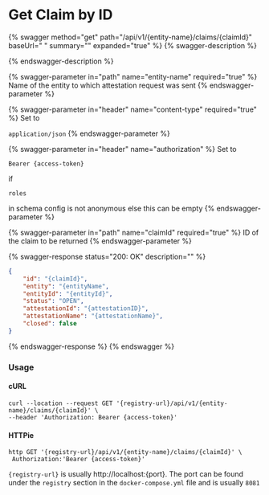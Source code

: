 # Get Claim by ID

{% swagger method="get" path="/api/v1/{entity-name}/claims/{claimId}" baseUrl=" " summary="" expanded="true" %}
{% swagger-description %}

{% endswagger-description %}

{% swagger-parameter in="path" name="entity-name" required="true" %}
Name of the entity to which attestation request was sent
{% endswagger-parameter %}

{% swagger-parameter in="header" name="content-type" required="true" %}
Set to 

`application/json`
{% endswagger-parameter %}

{% swagger-parameter in="header" name="authorization" %}
Set to 

`Bearer {access-token}`

 if 

`roles`

 in schema config is not anonymous else this can be empty
{% endswagger-parameter %}

{% swagger-parameter in="path" name="claimId" required="true" %}
ID of the claim to be returned
{% endswagger-parameter %}

{% swagger-response status="200: OK" description="" %}
```json
{
    "id": "{claimId}",
    "entity": "{entityName",
    "entityId": "{entityId}",
    "status": "OPEN",
    "attestationId": "{attestationID}",
    "attestationName": "{attestationName}",
    "closed": false        
}
```
{% endswagger-response %}
{% endswagger %}

### Usage

#### cURL

```shell
curl --location --request GET '{registry-url}/api/v1/{entity-name}/claims/{claimId}' \
--header 'Authorization: Bearer {access-token}'
```

#### HTTPie

```shell
http GET '{registry-url}/api/v1/{entity-name}/claims/{claimId}' \
 Authorization:'Bearer {access-token}'
```

`{registry-url}` is usually http://localhost:{port}. The port can be found under the `registry` section in the `docker-compose.yml` file and is usually `8081`

